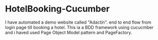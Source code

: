 # HotelBooking-Cucumber
I have automated a demo website called "Adactin". end to end flow from login page till booking a hotel.
This ia a BDD framework using cucucmber and i haved used Page Object Model pattern and PageFactory.
